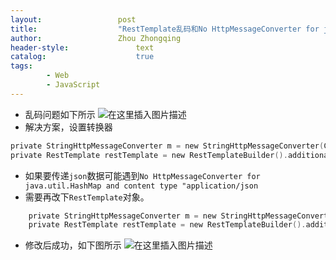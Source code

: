 ```yaml
---
layout:					post
title:					"RestTemplate乱码和No HttpMessageConverter for java.util.HashMap and content type “application/json"
author:					Zhou Zhongqing
header-style:				text
catalog:					true
tags:
		- Web
		- JavaScript
---
```

- 乱码问题如下所示
 ![在这里插入图片描述](https://i-blog.csdnimg.cn/blog_migrate/3333c687b3f05b3e6c9d2580342824ad.png)
- 解决方案，设置转换器
```c
private StringHttpMessageConverter m = new StringHttpMessageConverter(Charset.forName("UTF-8"));
private RestTemplate restTemplate = new RestTemplateBuilder().additionalMessageConverters(m).build();
```

- 如果要传递`json`数据可能遇到`No HttpMessageConverter for java.util.HashMap and content type "application/json`
- 需要再改下`RestTemplate`对象。

```c
    private StringHttpMessageConverter m = new StringHttpMessageConverter(Charset.forName("UTF-8"));
    private RestTemplate restTemplate = new RestTemplateBuilder().additionalMessageConverters(m).additionalMessageConverters(new MappingJackson2HttpMessageConverter()).build();
```
- 修改后成功，如下图所示
![在这里插入图片描述](https://i-blog.csdnimg.cn/blog_migrate/a036f04083d3175772fbcb0fd0c61979.png)

